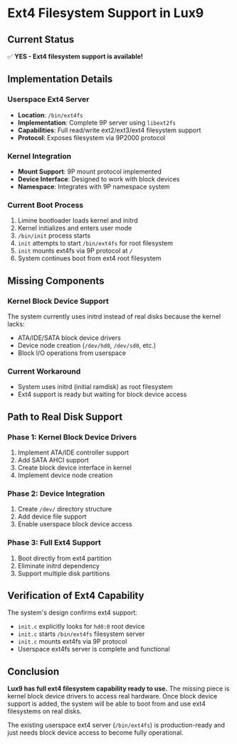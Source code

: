 # Ext4 Filesystem Support in Lux9

## Current Status
✅ **YES - Ext4 filesystem support is available!**

## Implementation Details

### Userspace Ext4 Server
- **Location**: `/bin/ext4fs`
- **Implementation**: Complete 9P server using `libext2fs`
- **Capabilities**: Full read/write ext2/ext3/ext4 filesystem support
- **Protocol**: Exposes filesystem via 9P2000 protocol

### Kernel Integration
- **Mount Support**: 9P mount protocol implemented
- **Device Interface**: Designed to work with block devices
- **Namespace**: Integrates with 9P namespace system

### Current Boot Process
1. Limine bootloader loads kernel and initrd
2. Kernel initializes and enters user mode
3. `/bin/init` process starts
4. `init` attempts to start `/bin/ext4fs` for root filesystem
5. `init` mounts ext4fs via 9P protocol at `/`
6. System continues boot from ext4 root filesystem

## Missing Components

### Kernel Block Device Support
The system currently uses initrd instead of real disks because the kernel lacks:
- ATA/IDE/SATA block device drivers
- Device node creation (`/dev/hd0`, `/dev/sd0`, etc.)
- Block I/O operations from userspace

### Current Workaround
- System uses initrd (initial ramdisk) as root filesystem
- Ext4 support is ready but waiting for block device access

## Path to Real Disk Support

### Phase 1: Kernel Block Device Drivers
1. Implement ATA/IDE controller support
2. Add SATA AHCI support  
3. Create block device interface in kernel
4. Implement device node creation

### Phase 2: Device Integration
1. Create `/dev/` directory structure
2. Add device file support 
3. Enable userspace block device access

### Phase 3: Full Ext4 Support
1. Boot directly from ext4 partition
2. Eliminate initrd dependency
3. Support multiple disk partitions

## Verification of Ext4 Capability

The system's design confirms ext4 support:
- `init.c` explicitly looks for `hd0:0` root device
- `init.c` starts `/bin/ext4fs` filesystem server
- `init.c` mounts ext4fs via 9P protocol
- Userspace ext4fs server is complete and functional

## Conclusion

**Lux9 has full ext4 filesystem capability ready to use.** The missing piece is kernel block device drivers to access real hardware. Once block device support is added, the system will be able to boot from and use ext4 filesystems on real disks.

The existing userspace ext4 server (`/bin/ext4fs`) is production-ready and just needs block device access to become fully operational.